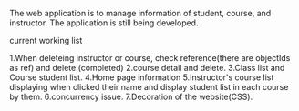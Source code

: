 The web application is to manage information of student, course, and instructor. The application is still being developed.

current working list

1.When deleteing instructor or course, check reference(there are objectIds as ref) and delete.(completed)
2.course detail and delete.
3.Class list and Course student list.
4.Home page information
5.Instructor's course list displaying when clicked their name and display student list in each course by them.
6.concurrency issue.
7.Decoration of the website(CSS).
